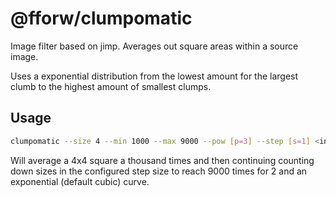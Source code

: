 # @fforw/clumpomatic

Image filter based on jimp. Averages out square areas within a source image.

Uses a exponential distribution from the lowest amount for the largest clumb to the highest amount of smallest clumps.

## Usage

```sh
clumpomatic --size 4 --min 1000 --max 9000 --pow [p=3] --step [s=1] <in> <out>
```

Will average a 4x4 square a thousand times and then continuing counting down sizes in the configured step size to reach 9000 times for 2 and
an exponential (default cubic) curve.

